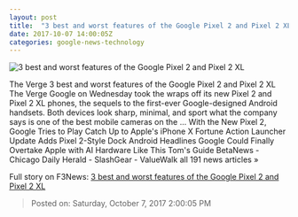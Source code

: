 ```yaml
---
layout: post
title:  "3 best and worst features of the Google Pixel 2 and Pixel 2 XL"
date: 2017-10-07 14:00:05Z
categories: google-news-technology
---
```


![3 best and worst features of the Google Pixel 2 and Pixel 2 XL](https://cdn0.vox-cdn.com/thumbor/fMaWF-Z0PgQeu5Tk5cBNwI7Jeak=/0x112:2040x1180/fit-in/1200x630/cdn1.vox-cdn.com/uploads/chorus_asset/file/9378933/jbareham_170921_2006_0201.jpg)

The Verge 3 best and worst features of the Google Pixel 2 and Pixel 2 XL The Verge Google on Wednesday took the wraps off its new Pixel 2 and Pixel 2 XL phones, the sequels to the first-ever Google-designed Android handsets. Both devices look sharp, minimal, and sport what the company says is one of the best mobile cameras on the ... With the New Pixel 2, Google Tries to Play Catch Up to Apple's iPhone X Fortune Action Launcher Update Adds Pixel 2-Style Dock Android Headlines Google Could Finally Overtake Apple with AI Hardware Like This Tom's Guide BetaNews - Chicago Daily Herald - SlashGear - ValueWalk all 191 news articles »


Full story on F3News: [3 best and worst features of the Google Pixel 2 and Pixel 2 XL](http://www.f3nws.com/n/xcjDMH)

> Posted on: Saturday, October 7, 2017 2:00:05 PM
